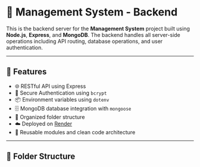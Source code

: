 # 🧾 Management System - Backend

This is the backend server for the **Management System** project built using **Node.js**, **Express**, and **MongoDB**. The backend handles all server-side operations including API routing, database operations, and user authentication.

---

## 🚀 Features

- 🌐 RESTful API using Express
- 🔐 Secure Authentication using `bcrypt`
- 📦 Environment variables using `dotenv`
- 🗄️ MongoDB database integration with `mongoose`
- 📁 Organized folder structure
- ☁️ Deployed on [Render](https://render.com/)
- 🔄 Reusable modules and clean code architecture

---

## 📂 Folder Structure

